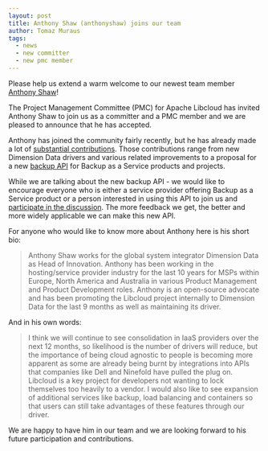```yaml
---
layout: post
title: Anthony Shaw (anthonyshaw) joins our team
author: Tomaz Muraus
tags:
  - news
  - new committer
  - new pmc member
---
```


Please help us extend a warm welcome to our newest team member [Anthony
Shaw][1]!

The Project Management Committee (PMC) for Apache Libcloud has invited Anthony
Shaw to join us as a committer and a PMC member and we are pleased to announce
that he has accepted.

Anthony has joined the community fairly recently, but he has already made a lot
of [substantial contributions][2]. Those contributions range from new Dimension
Data drivers and various related improvements to a proposal for a new [backup
API][3] for Backup as a Service products and projects.

While we are talking about the new backup API - we would like to encourage
everyone who is either a service provider offering Backup as a Service product
or a person interested in using this API to join us and [participate in the
discussion][3]. The more feedback we get, the better and more widely applicable
we can make this new API.

For anyone who would like to know more about Anthony here is his short bio:

> Anthony Shaw works for the global system integrator Dimension Data as Head of
Innovation. Anthony has been working in the hosting/service provider industry
for the last 10 years for MSPs within Europe, North America and Australia in
various Product Management and Product Development roles. Anthony is an
open-source advocate and has been promoting the Libcloud project internally to
Dimension Data for the last 9 months as well as maintaining its driver.

And in his own words:

> I think we will continue to see consolidation in IaaS providers over the next
12 months, so likelihood is the number of drivers will reduce, but the
importance of being cloud agnostic to people is becoming more apparent as some
are already being burnt by integrations into APIs that companies like Dell and
Ninefold have pulled the plug on. Libcloud is a key project for developers not
wanting to lock themselves too heavily to a vendor. I would also like to see
expansion of additional services like backup, load balancing and containers so
that users can still take advantages of these features through our driver.

We are happy to have him in our team and we are looking forward to his future
participation and contributions.

[1]: https://github.com/tonybaloney
[2]: https://github.com/apache/libcloud/pulls?q=is%3Apr+author%3Atonybaloney+is%3Aclosed
[3]: https://github.com/apache/libcloud/pull/629
